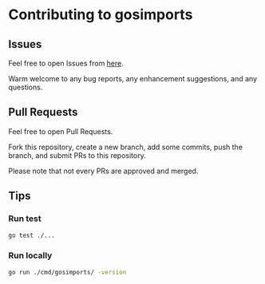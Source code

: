 # Contributing to gosimports

## Issues

Feel free to open Issues from [here](https://github.com/rinchsan/gosimports/issues/new).

Warm welcome to any bug reports, any enhancement suggestions, and any questions.

## Pull Requests

Feel free to open Pull Requests.

Fork this repository, create a new branch, add some commits, push the branch, and submit PRs to this repository.

Please note that not every PRs are approved and merged.

## Tips

### Run test

```bash
go test ./...
```

### Run locally

```bash
go run ./cmd/gosimports/ -version
```
